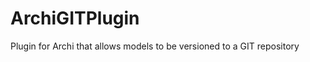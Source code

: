 ArchiGITPlugin
==============

Plugin for Archi that allows models to be versioned to a GIT repository
